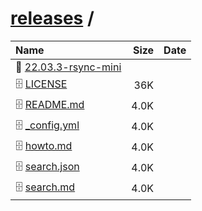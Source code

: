 ---
---

# [releases](/releases/) / 

| Name | Size | Date |
|:---|---:|---|
| 📁 [22.03.3-rsync-mini](22.03.3-rsync-mini) | | |
| 🗄️ [LICENSE](./LICENSE) | 36K | |
| 🗄️ [README.md](./README.md) | 4.0K | |
| 🗄️ [_config.yml](./_config.yml) | 4.0K | |
| 🗄️ [howto.md](./howto.md) | 4.0K | |
| 🗄️ [search.json](./search.json) | 4.0K | |
| 🗄️ [search.md](./search.md) | 4.0K | |

